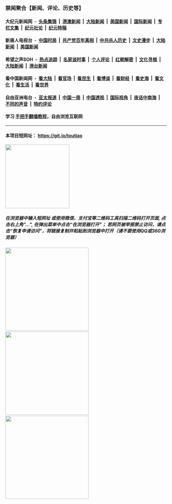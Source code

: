 ### 禁闻聚合【新闻、评论、历史等】

#### 大纪元新闻网 &nbsp;-&nbsp; [头条集锦](indexes/E头条集锦.md?t=02130934) &nbsp;|&nbsp; [港澳新闻](indexes/E港澳新闻.md?t=02130934)  &nbsp;|&nbsp; [大陆新闻](indexes/E大陆新闻.md?t=02130934) &nbsp;|&nbsp; [美国新闻](indexes/E美国新闻.md?t=02130934) &nbsp;|&nbsp; [国际新闻](indexes/E国际新闻.md?t=02130934) &nbsp;|&nbsp; [专栏文集](indexes/E专栏文集.md?t=02130934) &nbsp;|&nbsp; [纪元社论](indexes/E纪元社论.md?t=02130934) &nbsp;|&nbsp; [纪元特稿](indexes/E纪元特稿.md?t=02130934) 

#### 新唐人电视台 &nbsp;-&nbsp; [中国时局](indexes/N中国时局.md?t=02130934) &nbsp;|&nbsp; [共产党百年真相](indexes/N共产党百年真相.md?t=02130934) &nbsp;|&nbsp; [中共杀人历史](indexes/N中共杀人历史.md?t=02130934) &nbsp;|&nbsp; [文史漫步](indexes/N文史漫步.md?t=02130934) &nbsp;|&nbsp; [大陆新闻](indexes/N大陆新闻.md?t=02130934) &nbsp;|&nbsp; [美国新闻](indexes/N美国新闻.md?t=02130934)

#### 希望之声SOH &nbsp;-&nbsp; [热点追踪](indexes/H热点追踪.md?t=02130934) &nbsp;|&nbsp; [名家谈时事](indexes/H名家谈时事.md?t=02130934) &nbsp;|&nbsp; [个人评论](indexes/H个人评论.md?t=02130934)  &nbsp;|&nbsp; [红朝解密](indexes/H红朝解密.md?t=02130934) &nbsp;|&nbsp; [文化寻根](indexes/H文化寻根.md?t=02130934) &nbsp;|&nbsp; [大陆新闻](indexes/H大陆新闻.md?t=02130934) &nbsp;|&nbsp; [港台新闻](indexes/H港台新闻.md?t=02130934)

#### 看中国新闻网 &nbsp;-&nbsp; [看大陆](indexes/S看大陆.md?t=02130934) &nbsp;|&nbsp; [看官场](indexes/S看官场.md?t=02130934) &nbsp;|&nbsp; [看民生](indexes/S看民生.md?t=02130934)  &nbsp;|&nbsp; [看博谈](indexes/S看博谈.md?t=02130934) &nbsp;|&nbsp; [看财经](indexes/S看财经.md?t=02130934) &nbsp;|&nbsp; [看史海](indexes/S看史海.md?t=02130934) &nbsp;|&nbsp; [看文化](indexes/S看文化.md?t=02130934) &nbsp;|&nbsp; [看生活](indexes/S看生活.md?t=02130934) &nbsp;|&nbsp; [看世界](indexes/S看世界.md?t=02130934)

#### 自由亚洲电台 &nbsp;-&nbsp; [亚太报道](indexes/R亚太报道.md?t=02130934) &nbsp;|&nbsp; [中国一周](indexes/R中国一周.md?t=02130934) &nbsp;|&nbsp; [中国透视](indexes/R中国透视.md?t=02130934)  &nbsp;|&nbsp; [国际视角](indexes/R国际视角.md?t=02130934) &nbsp;|&nbsp; [夜话中南海](indexes/R夜话中南海.md?t=02130934) &nbsp;|&nbsp; [不同的声音](indexes/R不同的声音.md?t=02130934) &nbsp;|&nbsp; [特约评论](indexes/R特约评论.md?t=02130934)

#### 学习 [手把手翻墙教程](https://github.com/gfw-breaker/guides/wiki)，自由浏览互联网

----

#### 本项目短网址： https://git.io/toutiao
<img src="https://raw.githubusercontent.com/gfw-breaker/banned-news/master/scripts/img/qr.png" width="200px"/>  

##### 在浏览器中输入短网址 或使用微信、支付宝等二维码工具扫描二维码打开页面, 点击右上角"...", 在弹出菜单中点击“在浏览器打开”； 若网页被举报禁止访问，请点击“恢复申请访问”，将链接复制并粘贴到浏览器中打开（请不要使用QQ或360浏览器）

<img src="https://raw.githubusercontent.com/gfw-breaker/banned-news/master/scripts/img/1.png" width="260px"/> &nbsp; <img src="https://raw.githubusercontent.com/gfw-breaker/banned-news/master/scripts/img/2.png" width="260px"/> &nbsp; <img src="https://raw.githubusercontent.com/gfw-breaker/banned-news/master/scripts/img/3.png" width="260px"/>
